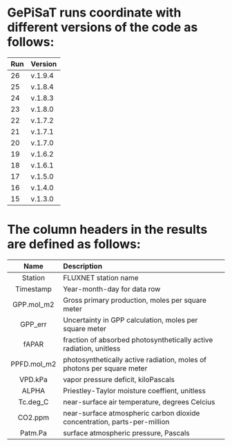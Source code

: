 # GePiSaT runs coordinate with different versions of the code as follows:

| Run | Version |
| --- | ------- |
| 26 | v.1.9.4 |
| 25 | v.1.8.4 |
| 24 | v.1.8.3 |
| 23 | v.1.8.0 |
| 22 | v.1.7.2 |
| 21 | v.1.7.1 |
| 20 | v.1.7.0 |
| 19 | v.1.6.2 |
| 18 | v.1.6.1 |
| 17 | v.1.5.0 |
| 16 | v.1.4.0 |
| 15 | v.1.3.0 |


# The column headers in the results are defined as follows:

| Name | Description |
| :--: | :---------- |
| Station | FLUXNET station name |
| Timestamp | Year-month-day for data row |
| GPP.mol_m2 | Gross primary production, moles per square meter |
| GPP_err | Uncertainty in GPP calculation, moles per square meter |
| fAPAR | fraction of absorbed photosynthetically active radiation, unitless |
| PPFD.mol_m2 | photosynthetically active radiation, moles of photons per square meter |
| VPD.kPa | vapor pressure deficit, kiloPascals |
| ALPHA | Priestley-Taylor moisture coeffient, unitless |
| Tc.deg_C | near-surface air temperature, degrees Celcius |
| CO2.ppm | near-surface atmospheric carbon dioxide concentration, parts-per-million |
| Patm.Pa | surface atmospheric pressure, Pascals |

